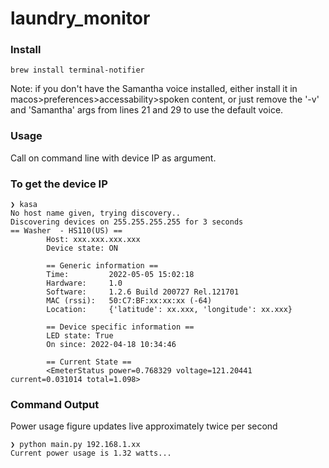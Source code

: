 # laundry_monitor

### Install

`brew install terminal-notifier`

Note: if you don't have the Samantha voice installed, either install it in macos>preferences>accessability>spoken content, or just remove the '-v' and 'Samantha' args from lines 21 and 29 to use the default voice. 


### Usage
Call on command line with device IP as argument. 

### To get the device IP
```
❯ kasa
No host name given, trying discovery..
Discovering devices on 255.255.255.255 for 3 seconds
== Washer  - HS110(US) ==
        Host: xxx.xxx.xxx.xxx
        Device state: ON

        == Generic information ==
        Time:         2022-05-05 15:02:18
        Hardware:     1.0
        Software:     1.2.6 Build 200727 Rel.121701
        MAC (rssi):   50:C7:BF:xx:xx:xx (-64)
        Location:     {'latitude': xx.xxx, 'longitude': xx.xxx}

        == Device specific information ==
        LED state: True
        On since: 2022-04-18 10:34:46

        == Current State ==
        <EmeterStatus power=0.768329 voltage=121.20441 current=0.031014 total=1.098>
```

### Command Output
Power usage figure updates live approximately twice per second

```
❯ python main.py 192.168.1.xx
Current power usage is 1.32 watts...
```